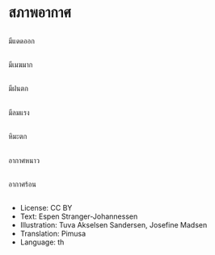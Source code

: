# สภาพอากาศ

##
มีแดดออก

##
มีเมฆมาก

##
มีฝนตก

##
มีลมแรง

##
หิมะตก

##
อากาศหนาว

##
อากาศร้อน

##
* License: CC BY
* Text: Espen Stranger-Johannessen
* Illustration: Tuva Akselsen Sandersen, Josefine Madsen
* Translation: Pimusa
* Language: th
